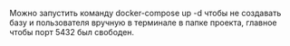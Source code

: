 Можно запустить команду docker-compose up -d чтобы не создавать базу и пользователя вручную в терминале в папке проекта, главное чтобы порт 5432 был свободен.